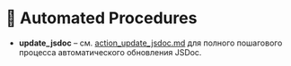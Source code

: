 # 🔧 Automated Procedures

- **update_jsdoc** – см. [action_update_jsdoc.md](action_update_jsdoc.md) для полного пошагового процесса автоматического обновления JSDoc.

